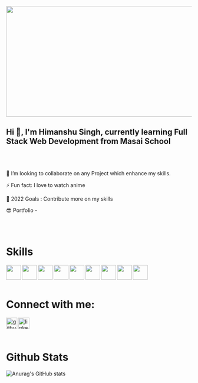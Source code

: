 <img src="https://cdn.quotesgram.com/img/95/67/2073292838-design-dev-tuesday-700x350-3-700x350.jpg" alt="" height="300" width="846">

<br/>
 <h2>Hi 👋, I'm Himanshu Singh, currently learning Full Stack Web Development from Masai School</h2>
<br/>
<br/>

👯 I’m looking to collaborate on any Project which enhance my skills.

⚡ Fun fact: I love to watch anime 

🌱 2022 Goals : Contribute more on my skills  

😎 Portfolio - 



<br/>
<br/>
  <h1>Skills</h1>

  <img align="left" src="https://gayathry-portfolio.vercel.app/html.png" alt="" height='40'/>
  <img align="left" src="https://gayathry-portfolio.vercel.app/css.png" alt="" height="40"/>
  <img align="left" src="https://gayathry-portfolio.vercel.app/js.png" alt="" height="40"/>
  <img align="left" src="https://cdn.svgporn.com/logos/nodejs.svg" alt="" height="40"/>
  <img align="left" src="https://gayathry-portfolio.vercel.app/logo512.png" alt="" height="40"/>
  <img align="left" src="https://gayathry-portfolio.vercel.app/redux.png" alt="" height="40"/>
  <img align="left" src="https://gayathry-portfolio.vercel.app/ts.png" alt="" height="40"/>
  <img align="left" src="https://cdn.svgporn.com/logos/tailwindcss-icon.svg" alt="" height="40"/>
  <img align="left" src="https://cdn.svgporn.com/logos/material-ui.svg" alt="" height="40"/>
  
  <br/>
  <br/>
  <br/>

 <h1>Connect with me:</h1>
 
[<img align="left" src='https://symbols.getvecta.com/stencil_64/30_github.f945e6f399.svg' alt='github' height='30'>](https://github.com/https://github.com/Himanshu5296)
[<img align="left" src='https://symbols.getvecta.com/stencil_87/40_linkedin-tile.553d9675b4.svg' alt='linkedin' height='30'>](https://www.linkedin.com/in/https://www.linkedin.com/in/himanshusingh52//)

<br/>
<br/>
<br/>

 <h1>Github Stats</h1>
 
![Anurag's GitHub stats](https://github-readme-stats.vercel.app/api?username=Himanshu5296&show_icons=true)
